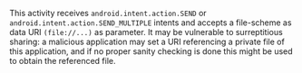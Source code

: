 
This activity receives `android.intent.action.SEND` or
`android.intent.action.SEND_MULTIPLE` intents and accepts a file-scheme as data
URI `(file://...)` as parameter. It may be vulnerable to surreptitious sharing:
a malicious application may set a URI referencing a private file of this
application, and if no proper sanity checking is done this might be used
to obtain the referenced file.

